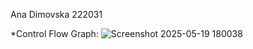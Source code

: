 Ana Dimovska 222031

*Control Flow Graph:
![Screenshot 2025-05-19 180038](https://github.com/user-attachments/assets/85c4a1af-6de4-48a0-b960-3f99a9496173)

